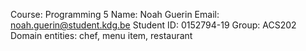 Course: Programming 5
Name: Noah Guerin
Email: noah.guerin@student.kdg.be
Student ID: 0152794-19
Group: ACS202
Domain entities: chef, menu item, restaurant